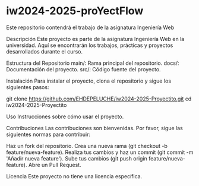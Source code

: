 # iw2024-2025-proYectFlow
Este repositorio contendrá el trabajo de la asignatura Ingeniería Web

Descripción
Este proyecto es parte de la asignatura Ingeniería Web en la universidad. Aquí se encontrarán los trabajos, prácticas y proyectos desarrollados durante el curso.

Estructura del Repositorio
main/: Rama principal del repositorio.
docs/: Documentación del proyecto.
src/: Código fuente del proyecto.

Instalación
Para instalar el proyecto, clona el repositorio y sigue los siguientes pasos:

git clone https://github.com/EHDEPELUCHE/iw2024-2025-Proyectito.git
cd iw2024-2025-Proyectito

Uso
Instrucciones sobre cómo usar el proyecto.

Contribuciones
Las contribuciones son bienvenidas. Por favor, sigue las siguientes normas para contribuir:

Haz un fork del repositorio.
Crea una nueva rama (git checkout -b feature/nueva-feature).
Realiza tus cambios y haz un commit (git commit -m 'Añadir nueva feature').
Sube tus cambios (git push origin feature/nueva-feature).
Abre un Pull Request.

Licencia
Este proyecto no tiene una licencia específica.
